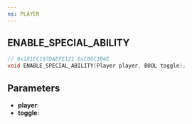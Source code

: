 ```yaml
---
ns: PLAYER
---
```

## ENABLE_SPECIAL_ABILITY

```c
// 0x181EC197DAEFE121 0xC86C1B4E
void ENABLE_SPECIAL_ABILITY(Player player, BOOL toggle);
```


## Parameters
* **player**: 
* **toggle**: 

